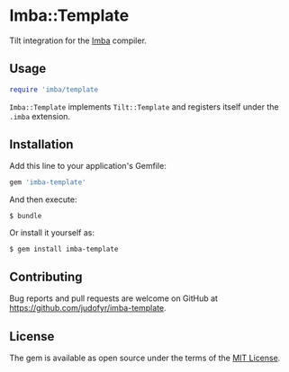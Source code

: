 # Imba::Template

Tilt integration for the [Imba](https://github.com/somebee/imba) compiler.

## Usage

```ruby
require 'imba/template
```

`Imba::Template` implements `Tilt::Template` and registers itself under the `.imba` extension.

## Installation

Add this line to your application's Gemfile:

```ruby
gem 'imba-template'
```

And then execute:

    $ bundle

Or install it yourself as:

    $ gem install imba-template

## Contributing

Bug reports and pull requests are welcome on GitHub at https://github.com/judofyr/imba-template.

## License

The gem is available as open source under the terms of the [MIT License](http://opensource.org/licenses/MIT).

